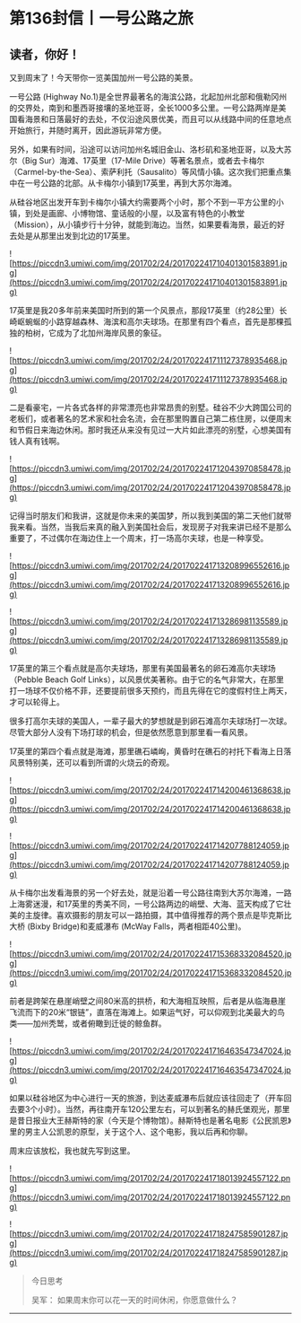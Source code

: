 # 第136封信丨一号公路之旅

## 读者，你好！

又到周末了！今天带你一览美国加州一号公路的美景。

一号公路 (Highway No.1)是全世界最著名的海滨公路，北起加州北部和俄勒冈州的交界处，南到和墨西哥接壤的圣地亚哥，全长1000多公里。一号公路两岸是美国看海景和日落最好的去处，不仅沿途风景优美，而且可以从线路中间的任意地点开始旅行，并随时离开，因此游玩非常方便。

另外，如果有时间，沿途可以访问加州名城旧金山、洛杉矶和圣地亚哥，以及大苏尔（Big Sur）海滩、17英里（17-Mile Drive）等著名景点，或者去卡梅尔（Carmel-by-the-Sea）、索萨利托（Sausalito）等风情小镇。这次我们把重点集中在一号公路的北部。从卡梅尔小镇到17英里，再到大苏尔海滩。

从硅谷地区出发开车到卡梅尔小镇大约需要两个小时，那个不到一平方公里的小镇，到处是画廊、小博物馆、童话般的小屋，以及富有特色的小教堂（Mission），从小镇步行十分钟，就能到海边。当然，如果要看海景，最近的好去处是从那里出发到北边的17英里。

![https://piccdn3.umiwi.com/img/201702/24/201702241710401301583891.jpg](https://piccdn3.umiwi.com/img/201702/24/201702241710401301583891.jpg)

17英里是我20多年前来美国时所到的第一个风景点，那段17英里（约28公里）长崎岖蜿蜒的小路穿越森林、海滨和高尔夫球场。在那里有四个看点，首先是那棵孤独的柏树，它成为了北加州海岸风景的象征。

![https://piccdn3.umiwi.com/img/201702/24/201702241711127378935468.jpg](https://piccdn3.umiwi.com/img/201702/24/201702241711127378935468.jpg)

二是看豪宅，一片各式各样的非常漂亮也非常昂贵的别墅。硅谷不少大跨国公司的老板们，或者著名的艺术家和社会名流，会在那里购置自己第二栋住房，以便周末和节假日来海边休闲。那时我还从来没有见过一大片如此漂亮的别墅，心想美国有钱人真有钱啊。

![https://piccdn3.umiwi.com/img/201702/24/201702241712043970858478.jpg](https://piccdn3.umiwi.com/img/201702/24/201702241712043970858478.jpg)

记得当时朋友们和我讲，这就是你未来的美国梦，所以我到美国的第二天他们就带我来看。当然，当我后来真的融入到美国社会后，发现房子对我来讲已经不是那么重要了，不过偶尔在海边住上一个周末，打一场高尔夫球，也是一种享受。

![https://piccdn3.umiwi.com/img/201702/24/201702241713208996552616.jpg](https://piccdn3.umiwi.com/img/201702/24/201702241713208996552616.jpg)

![https://piccdn3.umiwi.com/img/201702/24/201702241713286981135589.jpg](https://piccdn3.umiwi.com/img/201702/24/201702241713286981135589.jpg)

17英里的第三个看点就是高尔夫球场，那里有美国最著名的卵石滩高尔夫球场（Pebble Beach Golf Links），以风景优美著称。由于它的名气非常大，在那里打一场球不仅价格不菲，还要提前很多天预约，而且先得在它的度假村住上两天，才可以轮得上。

很多打高尔夫球的美国人，一辈子最大的梦想就是到卵石滩高尔夫球场打一次球。尽管大部分人没有下场打球的机会，但是依然愿意到那里看一看风景。

17英里的第四个看点就是海滩，那里礁石嶙峋，黄昏时在礁石的衬托下看海上日落风景特别美，还可以看到所谓的火烧云的奇观。

![https://piccdn3.umiwi.com/img/201702/24/201702241714200461368638.jpg](https://piccdn3.umiwi.com/img/201702/24/201702241714200461368638.jpg)

![https://piccdn3.umiwi.com/img/201702/24/201702241714207788124059.jpg](https://piccdn3.umiwi.com/img/201702/24/201702241714207788124059.jpg)

从卡梅尔出发看海景的另一个好去处，就是沿着一号公路往南到大苏尔海滩，一路上海雾迷漫，和17英里的秀美不同，一号公路两边的峭壁、大海、蓝天构成了它壮美的主旋律。喜欢摄影的朋友可以一路拍摄，其中值得推荐的两个景点是毕克斯比大桥 (Bixby Bridge)和麦威瀑布 (McWay Falls，两者相距40公里)。

![https://piccdn3.umiwi.com/img/201702/24/201702241715368332084520.jpg](https://piccdn3.umiwi.com/img/201702/24/201702241715368332084520.jpg)

前者是跨架在悬崖峭壁之间80米高的拱桥，和大海相互映照，后者是从临海悬崖飞流而下的20米“银链”，直落在海滩上。如果运气好，可以仰观到北美最大的鸟类——加州秃鹫，或者俯瞰到迁徙的鲸鱼群。

![https://piccdn3.umiwi.com/img/201702/24/201702241716463547347024.jpg](https://piccdn3.umiwi.com/img/201702/24/201702241716463547347024.jpg)

如果以硅谷地区为中心进行一天的旅游，到达麦威瀑布后就应该往回走了（开车回去要3个小时）。当然，再往南开车120公里左右，可以到著名的赫氏堡观光，那里是昔日报业大王赫斯特的家（今天是个博物馆）。赫斯特也是著名电影《公民凯恩》里的男主人公凯恩的原型，关于这个人、这个电影，我以后再和你聊。

周末应该放松，我也就先写到这里。

![https://piccdn3.umiwi.com/img/201702/24/201702241718013924557122.png](https://piccdn3.umiwi.com/img/201702/24/201702241718013924557122.png)

![https://piccdn3.umiwi.com/img/201702/24/201702241718247585901287.jpg](https://piccdn3.umiwi.com/img/201702/24/201702241718247585901287.jpg)

> 今日思考
> 
> 吴军： 如果周末你可以花一天的时间休闲，你愿意做什么？

---
